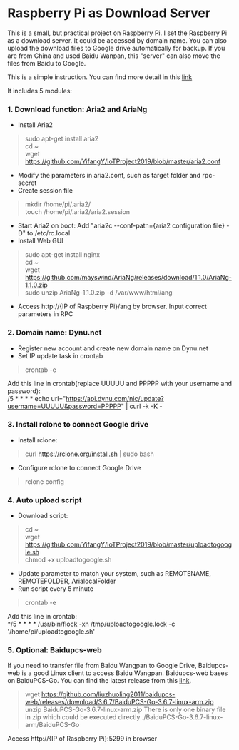 # Raspberry Pi as Download Server

This is a small, but practical project on Raspberry Pi. I set the Raspberry Pi as a download server. It could be accessed by domain name. You can also upload the download files to Google drive automatically for backup. If you are from China and used Baidu Wanpan, this "server" can also move the files from Baidu to Google.
  
This is a simple instruction. You can find more detail in this [link](https://medium.com/@yuanyifang/download-server-on-raspberry-pi-c5b1050242d8)

It includes 5 modules:

### 1. Download function: Aria2 and AriaNg  
- Install Aria2
> sudo apt-get install aria2  
> cd ~  
> wget https://github.com/YifangY/IoTProject2019/blob/master/aria2.conf
- Modify the parameters in aria2.conf, such as target folder and rpc-secret  
- Create session file
> mkdir /home/pi/.aria2/  
> touch /home/pi/.aria2/aria2.session
- Start Aria2 on boot: Add "aria2c --conf-path={aria2 configuration file} -D" to /etc/rc.local  
- Install Web GUI
> sudo apt-get install nginx  
> cd ~  
> wget https://github.com/mayswind/AriaNg/releases/download/1.1.0/AriaNg-1.1.0.zip  
> sudo unzip AriaNg-1.1.0.zip -d /var/www/html/ang  
- Access http://{IP of Raspberry Pi}/ang by browser. Input correct parameters in RPC

### 2. Domain name: Dynu.net
- Register new account and create new domain name on Dynu.net
- Set IP update task in crontab 
> crontab -e  

Add this line in crontab(replace UUUUU and PPPPP with your username and password):  
/5 * * * * echo url="https://api.dynu.com/nic/update?username=UUUUU&password=PPPPP" | curl -k -K -

### 3. Install rclone to connect Google drive
- Install rclone:
> curl https://rclone.org/install.sh | sudo bash
- Configure rclone to connect Google Drive
> rclone config

### 4. Auto upload script
- Download script:  
> cd ~  
> wget https://github.com/YifangY/IoTProject2019/blob/master/uploadtogoogle.sh  
> chmod +x uploadtogoogle.sh  
- Update parameter to match your system, such as REMOTENAME, REMOTEFOLDER, ArialocalFolder
- Run script every 5 minute 
> crontab -e  

Add this line in crontab:  
*/5 * * * * /usr/bin/flock -xn /tmp/uploadtogoogle.lock -c '/home/pi/uploadtogoogle.sh'  

### 5. Optional: Baidupcs-web
If you need to transfer file from Baidu Wangpan to Google Drive, Baidupcs-web is a good Linux client to access Baidu Wangpan. Baidupcs-web bases on BaiduPCS-Go. You can find the latest release from this [link](https://github.com/liuzhuoling2011/baidupcs-web/releases).  
> wget https://github.com/liuzhuoling2011/baidupcs-web/releases/download/3.6.7/BaiduPCS-Go-3.6.7-linux-arm.zip  
> unzip BaiduPCS-Go-3.6.7-linux-arm.zip
There is only one binary file in zip which could be executed directly
> ./BaiduPCS-Go-3.6.7-linux-arm/BaiduPCS-Go  

Access http://{IP of Raspberry Pi}:5299 in browser  
